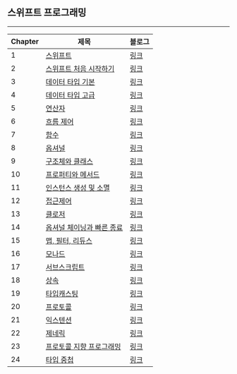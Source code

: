 ## 스위프트 프로그래밍

------



| Chapter | 제목                                                         | 블로그                                                  |
| ------- | ------------------------------------------------------------ | ------------------------------------------------------- |
| 1       | [스위프트](https://github.com/One-Two-Min/WD26-Tech/blob/main/SWIFT/Basic/01%EC%9E%A5%20-%20%EC%8A%A4%EC%9C%84%ED%94%84%ED%8A%B8.md) | [링크](https://one10004.tistory.com/31?category=937499) |
| 2       | [스위프트 처음 시작하기](https://github.com/One-Two-Min/WD26-Tech/blob/main/SWIFT/Basic/02%EC%9E%A5%20-%20%EC%8A%A4%EC%9C%84%ED%94%84%ED%8A%B8%20%EC%B2%98%EC%9D%8C%20%EC%8B%9C%EC%9E%91%ED%95%98%EA%B8%B0.md) | [링크](https://one10004.tistory.com/32?category=937499) |
| 3       | [데이터 타입 기본](https://github.com/One-Two-Min/WD26-Tech/blob/main/SWIFT/Basic/03%EC%9E%A5%20-%20%EB%8D%B0%EC%9D%B4%ED%84%B0%20%ED%83%80%EC%9E%85%20%EA%B8%B0%EB%B3%B8.md) | [링크](https://one10004.tistory.com/33?category=937499) |
| 4       | [데이터 타입 고급](https://github.com/One-Two-Min/WD26-Tech/blob/main/SWIFT/Basic/04%EC%9E%A5%20-%20%EB%8D%B0%EC%9D%B4%ED%84%B0%20%ED%83%80%EC%9E%85%20%EA%B3%A0%EA%B8%89.md) | [링크](https://one10004.tistory.com/34?category=937499) |
| 5       | [연산자](https://github.com/One-Two-Min/WD26-Tech/blob/main/SWIFT/Basic/05%EC%9E%A5%20-%20%EC%97%B0%EC%82%B0%EC%9E%90.md) | [링크](https://one10004.tistory.com/35?category=937499) |
| 6       | [흐름 제어](https://github.com/One-Two-Min/WD26-Tech/blob/main/SWIFT/Basic/06%EC%9E%A5%20-%20%ED%9D%90%EB%A6%84%EC%A0%9C%EC%96%B4.md) | [링크](https://one10004.tistory.com/36?category=937499) |
| 7       | [함수](https://github.com/One-Two-Min/WD26-Tech/blob/main/SWIFT/Basic/07%EC%9E%A5%20-%20%ED%95%A8%EC%88%98.md) | [링크](https://one10004.tistory.com/37?category=937499) |
| 8       | [옵셔널](https://github.com/One-Two-Min/WD26-Tech/blob/main/SWIFT/Basic/08%EC%9E%A5%20-%20%EC%98%B5%EC%85%94%EB%84%90.md) | [링크](https://one10004.tistory.com/38?category=937499) |
| 9       | [구조체와 클래스](https://github.com/One-Two-Min/WD26-Tech/blob/main/SWIFT/Basic/09%EC%9E%A5%20-%20%EA%B5%AC%EC%A1%B0%EC%B2%B4%EC%99%80%20%ED%81%B4%EB%9E%98%EC%8A%A4.md) | [링크](https://one10004.tistory.com/39?category=937499) |
| 10      | [프로퍼티와 메서드](https://github.com/One-Two-Min/WD26-Tech/blob/main/SWIFT/Basic/10%EC%9E%A5%20-%20%ED%94%84%EB%A1%9C%ED%8D%BC%ED%8B%B0%EC%99%80%20%EB%A9%94%EC%84%9C%EB%93%9C.md) | [링크](https://one10004.tistory.com/40?category=937499) |
| 11      | [인스턴스 생성 및 소멸](https://github.com/One-Two-Min/WD26-Tech/blob/main/SWIFT/Basic/11%EC%9E%A5%20-%20%EC%9D%B8%EC%8A%A4%ED%84%B4%EC%8A%A4%20%EC%83%9D%EC%84%B1%20%EB%B0%8F%20%EC%86%8C%EB%A9%B8.md) | [링크](https://one10004.tistory.com/41?category=937499) |
| 12      | [접근제어](https://github.com/One-Two-Min/WD26-Tech/blob/main/SWIFT/Basic/12%EC%9E%A5%20-%20%EC%A0%91%EA%B7%BC%EC%A0%9C%EC%96%B4.md) | [링크](https://one10004.tistory.com/42?category=937499) |
| 13      | [클로저](https://github.com/One-Two-Min/WD26-Tech/blob/main/SWIFT/Basic/13%EC%9E%A5%20-%20%ED%81%B4%EB%A1%9C%EC%A0%80.md) | [링크](https://one10004.tistory.com/43)                 |
| 14      | [옵셔널 체이닝과 빠른 종료](https://github.com/One-Two-Min/WD26-Tech/blob/main/SWIFT/Basic/14%EC%9E%A5%20-%20%EC%98%B5%EC%85%94%EB%84%90%20%EC%B2%B4%EC%9D%B4%EB%8B%9D%EA%B3%BC%20%EB%B9%A0%EB%A5%B8%20%EC%A2%85%EB%A3%8C.md) | [링크](https://one10004.tistory.com/44?category=937499) |
| 15      | [맵, 필터, 리듀스](https://github.com/One-Two-Min/WD26-Tech/blob/main/SWIFT/Basic/15%EC%9E%A5%20-%20%EB%A7%B5%2C%20%ED%95%84%ED%84%B0%2C%20%EB%A6%AC%EB%93%80%EC%8A%A4.md) | [링크](https://one10004.tistory.com/45?category=937499) |
| 16      | [모나드](https://github.com/One-Two-Min/WD26-Tech/blob/main/SWIFT/Basic/16%EC%9E%A5%20-%20%EB%AA%A8%EB%82%98%EB%93%9C.md) | [링크](https://one10004.tistory.com/46)                 |
| 17      | [서브스크립트](https://github.com/One-Two-Min/WD26-Tech/blob/main/SWIFT/Basic/17%EC%9E%A5%20-%20%EC%84%9C%EB%B8%8C%EC%8A%A4%ED%81%AC%EB%A6%BD%ED%8A%B8.md) | [링크](https://one10004.tistory.com/47?category=937499) |
| 18      | [상속](https://github.com/One-Two-Min/WD26-Tech/blob/main/SWIFT/Basic/18%EC%9E%A5%20-%20%EC%83%81%EC%86%8D.md) | [링크](https://one10004.tistory.com/48?category=937499) |
| 19      | [타입캐스팅](https://github.com/One-Two-Min/WD26-Tech/blob/main/SWIFT/Basic/19%EC%9E%A5%20-%20%ED%83%80%EC%9E%85%EC%BA%90%EC%8A%A4%ED%8C%85.md) | [링크](https://one10004.tistory.com/56)                 |
| 20      | [프로토콜](https://github.com/One-Two-Min/WD26-Tech/blob/main/SWIFT/Basic/20%EC%9E%A5%20-%20%ED%94%84%EB%A1%9C%ED%86%A0%EC%BD%9C.md) | [링크](https://one10004.tistory.com/57)                 |
| 21      | [익스텐션](https://github.com/One-Two-Min/WD26-Tech/blob/main/SWIFT/Basic/21%EC%9E%A5%20-%20%EC%9D%B5%EC%8A%A4%ED%85%90%EC%85%98.md) | [링크](https://one10004.tistory.com/58)                 |
| 22      | [제네릭](https://github.com/One-Two-Min/WD26-Tech/blob/main/SWIFT/Basic/22%EC%9E%A5%20-%20%EC%A0%9C%EB%84%A4%EB%A6%AD.md) | [링크](https://one10004.tistory.com/61)                 |
| 23      | [프로토콜 지향 프로그래밍](https://github.com/One-Two-Min/WD26-Tech/blob/main/SWIFT/Basic/23%EC%9E%A5%20-%20%ED%94%84%EB%A1%9C%ED%86%A0%EC%BD%9C%20%EC%A7%80%ED%96%A5%20%ED%94%84%EB%A1%9C%EA%B7%B8%EB%9E%98%EB%B0%8D.md) | [링크](https://one10004.tistory.com/62?category=937499) |
| 24      | [타입 중첩](https://github.com/One-Two-Min/WD26-Tech/blob/main/SWIFT/Basic/24%EC%9E%A5%20-%20%ED%83%80%EC%9E%85%20%EC%A4%91%EC%B2%A9.md) | [링크](https://one10004.tistory.com/63?category=937499) |

